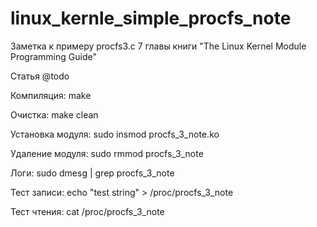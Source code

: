# linux_kernle_simple_procfs_note
Заметка к примеру procfs3.c 7 главы книги "The Linux Kernel Module Programming Guide"

Статья @todo 

Компиляция:
    make 
    
Очистка:
    make clean
    
Установка модуля:
    sudo insmod procfs_3_note.ko 
    
Удаление модуля:
    sudo rmmod procfs_3_note
    
Логи:
    sudo dmesg | grep procfs_3_note

Тест записи:
    echo "test string" > /proc/procfs_3_note 
    
Тест чтения:
    cat /proc/procfs_3_note
